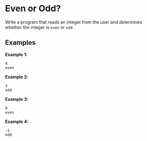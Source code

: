 # Even or Odd?

Write a program that reads an integer from the user and determines whether the integer is `even` or `odd`.

## Examples
**Example 1:**
```
4
even
```

**Example 2:**
```
3
odd
```

**Example 3:**
```
0
even
```

**Example 4:**
```
-3
odd
```
